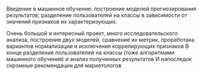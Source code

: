 Введение в машинное обучение: 
построение моделей прогнозирования результатов;
разделение пользователей на классы в зависимости от значений признаков их характеризующих.

Очень большой и интересный проект, много исследовательского анализа, построение двух моделей, сравнение их метрик, проработака вариантов нормализации и исключения коррелирующих признаков
В конце разделение пользователей на классы (тоже алгоритмами машинного обучения) и анализ полученных результатов
И напоследок скромные рекомендации для маркетологов